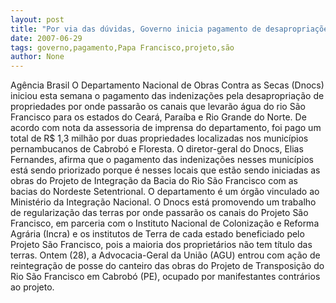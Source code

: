 ```yaml
---
layout: post
title: "Por via das dúvidas, Governo inicia pagamento de desapropriações na área do Projeto São Francisco "
date: 2007-06-29
tags: governo,pagamento,Papa Francisco,projeto,são
author: None
---
```

Ag&ecirc;ncia Brasil 
O Departamento Nacional de Obras Contra as Secas (Dnocs) iniciou esta semana o pagamento das indeniza&ccedil;&otilde;es pela desapropria&ccedil;&atilde;o de propriedades por onde passar&atilde;o os canais que levar&atilde;o &aacute;gua do rio S&atilde;o Francisco para os estados do Cear&aacute;, Para&iacute;ba e Rio Grande do Norte. De acordo com nota da assessoria de imprensa do departamento, foi pago um total de R$ 1,3 milh&atilde;o por duas propriedades localizadas nos munic&iacute;pios pernambucanos de Cabrob&oacute; e Floresta. 
O diretor-geral do Dnocs, Elias Fernandes, afirma que o pagamento das indeniza&ccedil;&otilde;es nesses munic&iacute;pios est&aacute; sendo priorizado porque &eacute; nesses locais que est&atilde;o sendo iniciadas as obras do Projeto de Integra&ccedil;&atilde;o da Bacia do Rio S&atilde;o Francisco com as bacias do Nordeste Setentrional. O departamento &eacute; um &oacute;rg&atilde;o vinculado ao Minist&eacute;rio da Integra&ccedil;&atilde;o Nacional. 
O Dnocs est&aacute; promovendo um trabalho de regulariza&ccedil;&atilde;o das terras por onde passar&atilde;o os canais do Projeto S&atilde;o Francisco, em parceria com o Instituto Nacional de Coloniza&ccedil;&atilde;o e Reforma Agr&aacute;ria (Incra) e os institutos de Terra de cada estado beneficiado pelo Projeto S&atilde;o Francisco, pois a maioria dos propriet&aacute;rios n&atilde;o tem t&iacute;tulo das terras.
Ontem (28), a Advocacia-Geral da Uni&atilde;o (AGU) entrou com a&ccedil;&atilde;o de reintegra&ccedil;&atilde;o de posse do canteiro das obras do Projeto de Transposi&ccedil;&atilde;o do Rio S&atilde;o Francisco em Cabrob&oacute; (PE), ocupado por manifestantes contr&aacute;rios ao projeto. 
